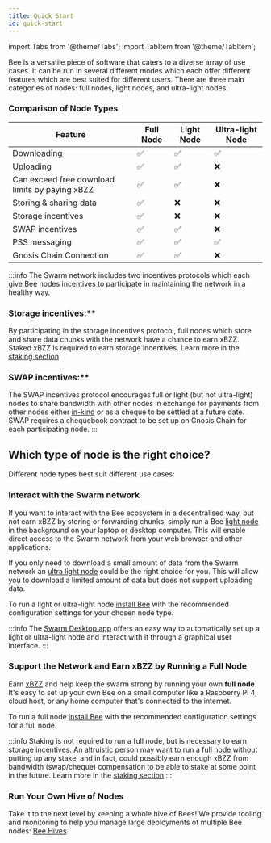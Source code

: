 ```yaml
---
title: Quick Start
id: quick-start
---
```


import Tabs from '@theme/Tabs';
import TabItem from '@theme/TabItem';

Bee is a versatile piece of software that caters to a diverse array of use cases. It can be run in several different modes which each offer different features which are best suited for different users. There are three main categories of nodes: full nodes, light nodes, and ultra-light nodes.

### Comparison of Node Types
| Feature      | Full Node | Light Node |Ultra-light Node|
|--------------|-----------|------------|------------|
| Downloading  | ✅        |   ✅      |✅         |        |
| Uploading     | ✅       |   ✅      |  ❌  |
| Can exceed free download limits by paying xBZZ  | ✅       |   ✅      |❌ 
|Storing & sharing data|✅|    ❌      |❌|
|Storage incentives|✅|        ❌      |❌|
|SWAP incentives|✅|           ✅      |❌|
|PSS messaging|✅|             ✅      |✅ |
|Gnosis Chain Connection|✅|             ✅      |❌  |


:::info 
The Swarm network includes two incentives protocols which each give Bee nodes incentives to participate in maintaining the network in a healthy way.
### Storage incentives:**
  By participating in the storage incentives protocol, full nodes which store and share data chunks with the network have a chance to earn xBZZ. Staked xBZZ is required to earn storage incentives. Learn more in the [staking section](/docs/bee/working-with-bee/staking).
### SWAP incentives:**
  The SWAP incentives protocol encourages full or light (but not ultra-light) nodes to share bandwidth with other nodes in exchange for payments from other nodes either [in-kind](https://www.investopedia.com/terms/p/paymentinkind.asp) or as a cheque to be settled at a future date. SWAP requires a chequebook contract to be set up on Gnosis Chain for each participating node. 
:::






## Which type of node is the right choice?
Different node types best suit different use cases:

### Interact with the Swarm network

If you want to interact with the Bee ecosystem in a decentralised way,
but not earn xBZZ by storing or forwarding chunks, simply run a Bee
[light node](/docs/bee/working-with-bee/light-nodes) in the background on
your laptop or desktop computer. This will enable direct access to the
Swarm network from your web browser and other applications.

If you only need to download a small amount of data from the Swarm network an [ultra light node](/docs/develop/access-the-swarm/ultra-light-nodes) could be the right choice for you. This will allow you to download a limited amount of data but does not support uploading data.

To run a light or ultra-light node [install Bee](/docs/bee/installation/install) with the recommended configuration settings for your chosen node type.

:::info
The [Swarm Desktop app](https://www.ethswarm.org/build/desktop) offers an easy way to automatically set up a light or ultra-light node and interact with it through a graphical user interface.
:::

### Support the Network and Earn xBZZ by Running a Full Node

Earn [xBZZ](/docs/bee/working-with-bee/cashing-out) and help keep the swarm
strong by running your own **full node**. It's easy to set up your own
Bee on a small computer like a Raspberry Pi 4, cloud
host, or any home computer that's connected to the internet.

To run a full node [install Bee](/docs/bee/installation/install) with the recommended configuration settings for a full node.

:::info
Staking is not required to run a full node, but is necessary to earn storage incentives.  An altruistic person may want to run a full node without putting up any stake, and in fact, could possibly earn enough xBZZ from bandwidth (swap/cheque) compensation to be able to stake at some point in the future. Learn more in the [staking section](/docs/bee/working-with-bee/staking)
:::
### Run Your Own Hive of Nodes

Take it to the next level by keeping a whole hive of Bees! We provide
tooling and monitoring to help you manage large deployments of
multiple Bee nodes: [Bee Hives](/docs/bee/installation/hive).

